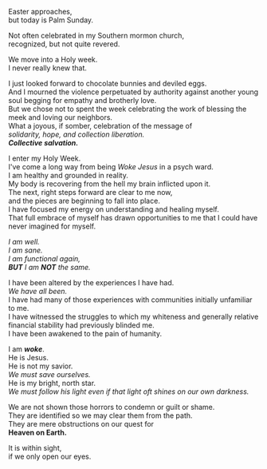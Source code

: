 Easter approaches,  
but today is Palm Sunday.  

Not often celebrated in my Southern mormon church,  
recognized, but not quite revered.  

We move into a Holy week.  
I never really knew that.  

I just looked forward to chocolate bunnies and deviled eggs.  
And I mourned the violence perpetuated by authority against another young soul begging for empathy and brotherly love.  
But we chose not to spent the week celebrating the work of blessing the meek and loving our neighbors.  
What a joyous, if somber, celebration of the message of  
*solidarity, hope, and collection liberation.*  
***Collective salvation.***  

I enter my Holy Week.  
I've come a long way from being *Woke Jesus* in a psych ward.  
I am healthy and grounded in reality.  
My body is recovering from the hell my brain inflicted upon it.  
The next, right steps forward are clear to me now,  
and the pieces are beginning to fall into place.  
I have focused my energy on understanding and healing myself.  
That full embrace of myself has drawn opportunities to me that I could have never imagined for myself.  

*I am well.*  
*I am sane.*  
*I am functional again,*  
***BUT** I am **NOT** the same.*  

I have been altered by the experiences I have had.  
*We have all been.*  
I have had many of those experiences with communities initially unfamiliar to me.  
I have witnessed the struggles to which my whiteness and generally relative financial stability had previously blinded me.  
I have been awakened to the pain of humanity.  

I am ***woke***.  
He is Jesus.  
He is not my savior.  
*We must save ourselves.*  
He is my bright, north star.  
*We must follow his light even if that light oft shines on our own darkness.*  

We are not shown those horrors to condemn or guilt or shame.  
They are identified so we may clear them from the path.  
They are mere obstructions on our quest for  
**Heaven on Earth.**  

It is within sight,  
if we only open our eyes.
